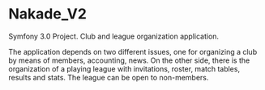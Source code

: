 # Nakade_V2
Symfony 3.0 Project. Club and league organization application.

The application depends on two different issues, one for organizing a club by means of members, accounting, news. On the other side, there is the organization of a playing league with invitations, roster, match tables, results and stats. The league can be open to non-members.
